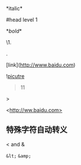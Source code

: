 \*italic*

\#head level 1

\**bold**

\1. 

\. 

\[link](http://www.baidu.com)

\![picutre](xxx)

> 11

\>

\<http://ww.baidu.com>





特殊字符自动转义
--------

\< and &

`&lt;` `&amp;`







